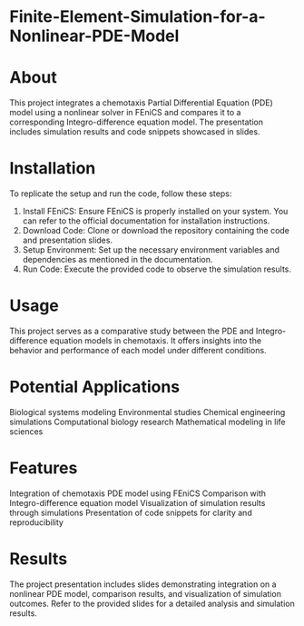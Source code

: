 # Finite-Element-Simulation-for-a-Nonlinear-PDE-Model

# About
This project integrates a chemotaxis Partial Differential Equation (PDE) model using a nonlinear solver in FEniCS and compares it to a corresponding Integro-difference equation model. The presentation includes simulation results and code snippets showcased in slides.

# Installation
To replicate the setup and run the code, follow these steps:

1. Install FEniCS: Ensure FEniCS is properly installed on your system. You can refer to the official documentation for installation instructions.
2. Download Code: Clone or download the repository containing the code and presentation slides.
3. Setup Environment: Set up the necessary environment variables and dependencies as mentioned in the documentation.
4. Run Code: Execute the provided code to observe the simulation results.

# Usage
This project serves as a comparative study between the PDE and Integro-difference equation models in chemotaxis. It offers insights into the behavior and performance of each model under different conditions.

# Potential Applications
Biological systems modeling
Environmental studies
Chemical engineering simulations
Computational biology research
Mathematical modeling in life sciences

# Features
Integration of chemotaxis PDE model using FEniCS
Comparison with Integro-difference equation model
Visualization of simulation results through simulations
Presentation of code snippets for clarity and reproducibility

# Results
The project presentation includes slides demonstrating integration on a nonlinear PDE model, comparison results, and visualization of simulation outcomes. Refer to the provided slides for a detailed analysis and simulation results.
